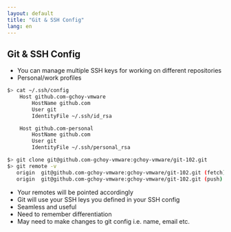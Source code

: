 ```yaml
---
layout: default
title: "Git & SSH Config"
lang: en
---
```


## Git & SSH Config

* You can manage multiple SSH keys for working on different repositories
* Personal/work profiles

```bash
$> cat ~/.ssh/config
    Host github.com-gchoy-vmware
        HostName github.com
        User git
        IdentityFile ~/.ssh/id_rsa

    Host github.com-personal
        HostName github.com
        User git
        IdentityFile ~/.ssh/personal_rsa

$> git clone git@github.com-gchoy-vmware:gchoy-vmware/git-102.git
$> git remote -v
   origin  git@github.com-gchoy-vmware:gchoy-vmware/git-102.git (fetch)
   origin  git@github.com-gchoy-vmware:gchoy-vmware/git-102.git (push)
```

* Your remotes will be pointed accordingly
* Git will use your SSH leys you defined in your SSH config
* Seamless and useful
* Need to remember differentiation
* May need to make changes to git config i.e. name, email etc.
